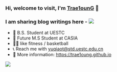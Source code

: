 ### Hi, welcome to visit, I'm [Trae1ounG](https://trae1oung.github.io/) 🤠 

### I am sharing blog writings here - <a href="https://www.xiaohongshu.com/user/profile/6130728d000000000201b3fe"><img src="https://img.shields.io/badge/小红书-REDnote-8A2BE2" /></a>

  


- 👻 B.S. Student at UESTC
- 📒 Future M.S Student at CASIA
- 🏋️‍♀️ like fitness / basketball
- 📞 Reach me with yuqiaot@std.uestc.edu.cn
- 🔎 More information: https://trae1oung.github.io

<a href="https://visitcount.itsvg.in">
  <img src="https://visitcount.itsvg.in/api?id=trae1oung&label=Profile%20Views&color=2&icon=6&pretty=false" />
</a>